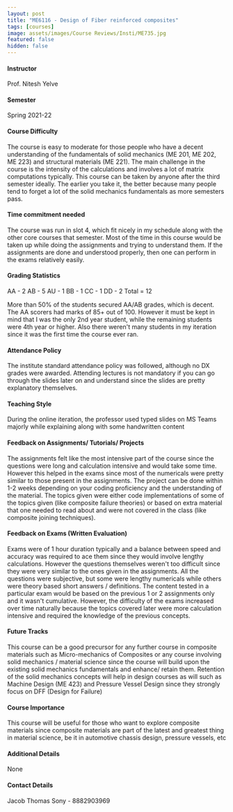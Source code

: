 ```yaml
---
layout: post
title: "ME6116 - Design of Fiber reinforced composites"
tags: [courses]
image: assets/images/Course Reviews/Insti/ME735.jpg
featured: false
hidden: false
---
```


#### Instructor
Prof. Nitesh Yelve

#### Semester
Spring 2021-22

#### Course Difficulty
The course is easy to moderate for those people who have a decent understanding of the fundamentals of solid mechanics (ME 201, ME 202, ME 223) and structural materials (ME 221). The main challenge in the course is the intensity of the calculations and involves a lot of matrix computations typically. This course can be taken by anyone after the third semester ideally. The earlier you take it, the better because many people tend to forget a lot of the solid mechanics fundamentals as more semesters pass.

#### Time commitment needed
The course was run in slot 4, which fit nicely in my schedule along with the other core courses that semester. Most of the time in this course would be taken up while doing the assignments and trying to understand them. If the assignments are done and understood properly, then one can perform in the exams relatively easily. 


#### Grading Statistics
AA - 2
AB - 5
AU - 1
BB - 1
CC - 1
DD - 2
Total = 12

More than 50% of the students secured AA/AB grades, which is decent. The AA scorers had marks of 85+ out of 100. However it must be kept in mind that I was the only 2nd year student, while the remaining students were 4th year or higher. Also there weren't many students in my iteration since it was the first time the course ever ran.

#### Attendance Policy
The institute standard attendance policy was followed, although no DX grades were awarded. Attending lectures is not mandatory if you can go through the slides later on and understand since the slides are pretty explanatory themselves.

#### Teaching Style
During the online iteration, the professor used typed slides on MS Teams majorly while explaining along with some handwritten content

#### Feedback on Assignments/ Tutorials/ Projects
The assignments felt like the most intensive part of the course since the questions were long and calculation intensive and would take some time. However this helped in the exams since most of the numericals were pretty similar to those present in the assignments.
The project can be done within 1-2 weeks depending on your coding proficiency and the understanding of the material. The topics given were either code implementations of some of the topics given (like composite failure theories) or based on extra material that one needed to read about and were not covered in the class (like composite joining techniques).

#### Feedback on Exams (Written Evaluation)
Exams were of 1 hour duration typically and a balance between speed and accuracy was required to ace them since they would involve lengthy calculations. However the questions themselves weren't too difficult since they were very similar to the ones given in the assignments. All the questions were subjective, but some were lengthy numericals while others were theory based short answers / definitions. The content tested in a particular exam would be based on the previous 1 or 2 assignments only and it wasn't cumulative. However, the difficulty of the exams increased over time naturally because the topics covered later were more calculation intensive and required the knowledge of the previous concepts.

#### Future Tracks
This course can be a good precursor for any further course in composite materials such as Micro-mechanics of Composites or any course involving solid mechanics / material science since the course will build upon the existing solid mechanics fundamentals and enhance/  retain them. Retention of the solid mechanics concepts will help in design courses as will such as Machine Design (ME 423) and Pressure Vessel Design since they strongly focus on DFF (Design for Failure)

#### Course Importance
This course will be useful for those who want to explore composite materials since composite materials are part of the latest and greatest thing in material science, be it in automotive chassis design, pressure vessels, etc

#### Additional Details
None

#### Contact Details
Jacob Thomas Sony - 8882903969

